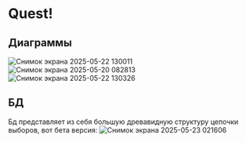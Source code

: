 # Quest!
## Диаграммы
![Снимок экрана 2025-05-22 130011](https://github.com/user-attachments/assets/8a085475-e5b5-4a66-ab87-55697af2b550)
![Снимок экрана 2025-05-20 082813](https://github.com/user-attachments/assets/728cac2f-53fd-483c-8cbc-1acd1dfe2a55)
![Снимок экрана 2025-05-22 130326](https://github.com/user-attachments/assets/000ba8a5-4eda-49ee-a48d-a5501888a304)
## БД
Бд представляет из себя большую древавидную структуру цепочки выборов, вот бета версия:
![Снимок экрана 2025-05-23 021606](https://github.com/user-attachments/assets/77d79c1b-5242-48d1-91b1-503a8fa49fae)
